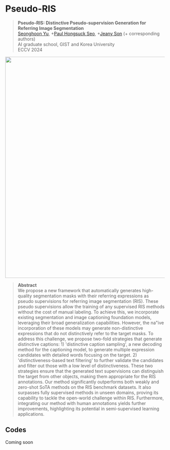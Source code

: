 # Pseudo-RIS

> **Pseudo-RIS: Distinctive Pseudo-supervision Generation for Referring Image Segmentation** \
> [Seonghoon Yu](https://scholar.google.com/citations?user=VuIo1woAAAAJ&hl=ko), +[Paul Hongsuck Seo](https://phseo.github.io/), +[Jeany Son](https://jeanyson.github.io/) (+ corresponding authors) \
> AI graduate school, GIST and Korea University \
> ECCV 2024

<p align="center"> <img src="https://github.com/Seonghoon-Yu/Zero-shot-RIS/assets/75726938/21562645-62ed-4617-ad21-c88c267a62ab.PNG" width="700" align="center"> </p>

> **Abstract** \
> We propose a new framework that automatically generates high-quality segmentation masks with their referring expressions as pseudo supervisions for referring image segmentation (RIS). These pseudo supervisions allow the training of any supervised RIS methods without the cost of manual labeling. To achieve this, we incorporate existing segmentation and image captioning foundation models, leveraging their broad generalization capabilities. However, the na\"ive incorporation of these models may generate non-distinctive expressions that do not distinctively refer to the target masks. To address this challenge, we propose two-fold strategies that generate distinctive captions: 1) 'distinctive caption sampling', a new decoding method for the captioning model, to generate multiple expression candidates with detailed words focusing on the target. 2) 'distinctiveness-based text filtering' to further validate the candidates and filter out those with a low level of distinctiveness. These two strategies ensure that the generated text supervisions can distinguish the target from other objects, making them appropriate for the RIS annotations. Our method significantly outperforms both weakly and zero-shot SoTA methods on the RIS benchmark datasets. It also surpasses fully supervised methods in unseen domains, proving its capability to tackle the open-world challenge within RIS. Furthermore, integrating our method with human annotations yields further improvements, highlighting its potential in semi-supervised learning applications.


## Codes
Coming soon
